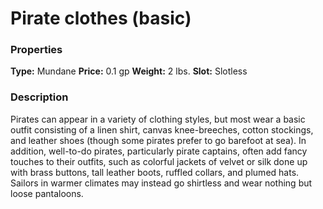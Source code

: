 ﻿---
Title: "Pirate clothes (basic)"
Type: "Mundane"
Price: "0.1 gp"
Weight: "2 lbs."
Slot: "Slotless"
Description: |
  "Pirates can appear in a variety of clothing styles, but most wear a basic outfit consisting of a linen shirt, canvas knee-breeches, cotton stockings, and leather shoes (though some pirates prefer to go barefoot at sea). In addition, well-to-do pirates, particularly pirate captains, often add fancy touches to their outfits, such as colorful jackets of velvet or silk done up with brass buttons, tall leather boots, ruffled collars, and plumed hats. Sailors in warmer climates may instead go shirtless and wear nothing but loose pantaloons."
Sources: "['Pirates of the Inner Sea']"
---

# Pirate clothes (basic)

### Properties

**Type:** Mundane **Price:** 0.1 gp **Weight:** 2 lbs. **Slot:** Slotless

### Description

Pirates can appear in a variety of clothing styles, but most wear a basic outfit consisting of a linen shirt, canvas knee-breeches, cotton stockings, and leather shoes (though some pirates prefer to go barefoot at sea). In addition, well-to-do pirates, particularly pirate captains, often add fancy touches to their outfits, such as colorful jackets of velvet or silk done up with brass buttons, tall leather boots, ruffled collars, and plumed hats. Sailors in warmer climates may instead go shirtless and wear nothing but loose pantaloons.


